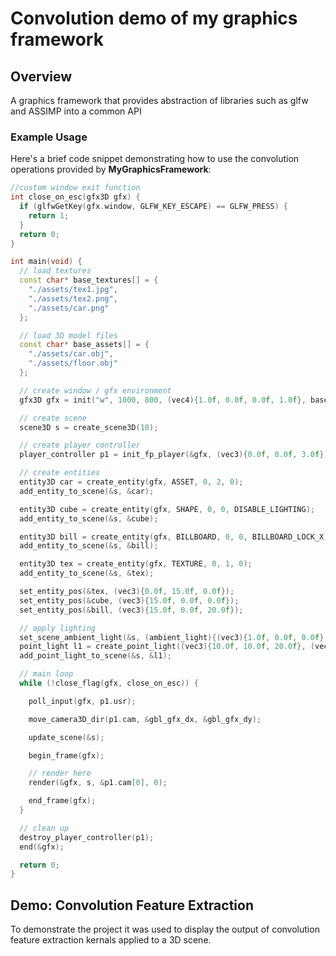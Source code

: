 # Convolution demo of my graphics framework

## Overview

A graphics framework that provides abstraction of libraries such as glfw and ASSIMP into a common API 

### Example Usage

Here's a brief code snippet demonstrating how to use the convolution operations provided by **MyGraphicsFramework**:

```cpp
//custom window exit function
int close_on_esc(gfx3D gfx) {
  if (glfwGetKey(gfx.window, GLFW_KEY_ESCAPE) == GLFW_PRESS) {
    return 1;
  }
  return 0;
}

int main(void) {
  // load textures
  const char* base_textures[] = {
    "./assets/tex1.jpg",
    "./assets/tex2.png",
    "./assets/car.png"
  };

  // load 3D model files
  const char* base_assets[] = {
    "./assets/car.obj",
    "./assets/floor.obj"
  };

  // create window / gfx environment
  gfx3D gfx = init("w", 1000, 800, (vec4){1.0f, 0.0f, 0.0f, 1.0f}, base_textures, 3, base_assets, 2);

  // create scene
  scene3D s = create_scene3D(10);

  // create player controller
  player_controller p1 = init_fp_player(&gfx, (vec3){0.0f, 0.0f, 3.0f});

  // create entities
  entity3D car = create_entity(gfx, ASSET, 0, 2, 0);
  add_entity_to_scene(&s, &car);

  entity3D cube = create_entity(gfx, SHAPE, 0, 0, DISABLE_LIGHTING);
  add_entity_to_scene(&s, &cube);

  entity3D bill = create_entity(gfx, BILLBOARD, 0, 0, BILLBOARD_LOCK_X);
  add_entity_to_scene(&s, &bill);

  entity3D tex = create_entity(gfx, TEXTURE, 0, 1, 0);
  add_entity_to_scene(&s, &tex);

  set_entity_pos(&tex, (vec3){0.0f, 15.0f, 0.0f});
  set_entity_pos(&cube, (vec3){15.0f, 0.0f, 0.0f});
  set_entity_pos(&bill, (vec3){15.0f, 0.0f, 20.0f});

  // apply lighting
  set_scene_ambient_light(&s, (ambient_light){(vec3){1.0f, 0.0f, 0.0f}, 0.1f});
  point_light l1 = create_point_light((vec3){10.0f, 10.0f, 20.0f}, (vec3){1.0f, 1.0f, 1.0f}, 1.0f);
  add_point_light_to_scene(&s, &l1);

  // main loop
  while (!close_flag(gfx, close_on_esc)) {

    poll_input(gfx, p1.usr);

    move_camera3D_dir(p1.cam, &gbl_gfx_dx, &gbl_gfx_dy);

    update_scene(&s);

    begin_frame(gfx);

    // render here
    render(&gfx, s, &p1.cam[0], 0);

    end_frame(gfx);
  }

  // clean up
  destroy_player_controller(p1);
  end(&gfx);

  return 0;
}
```

## Demo: Convolution Feature Extraction

To demonstrate the project it was used to display the output of convolution feature extraction kernals applied to a 3D scene.



